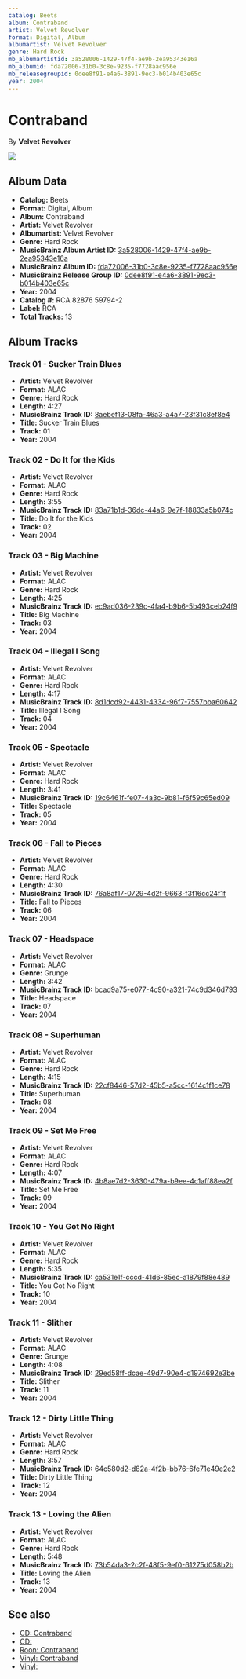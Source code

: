 ```yaml
---
catalog: Beets
album: Contraband
artist: Velvet Revolver
format: Digital, Album
albumartist: Velvet Revolver
genre: Hard Rock
mb_albumartistid: 3a528006-1429-47f4-ae9b-2ea95343e16a
mb_albumid: fda72006-31b0-3c8e-9235-f7728aac956e
mb_releasegroupid: 0dee8f91-e4a6-3891-9ec3-b014b403e65c
year: 2004
---
```


# Contraband

By **Velvet Revolver**

![](../../assets/beetscovers/Velvet_Revolver-Contraband.jpg)

## Album Data

- **Catalog:** Beets
- **Format:** Digital, Album
- **Album:** Contraband
- **Artist:** Velvet Revolver
- **Albumartist:** Velvet Revolver
- **Genre:** Hard Rock
- **MusicBrainz Album Artist ID:** [3a528006-1429-47f4-ae9b-2ea95343e16a](https://musicbrainz.org/artist/3a528006-1429-47f4-ae9b-2ea95343e16a)
- **MusicBrainz Album ID:** [fda72006-31b0-3c8e-9235-f7728aac956e](https://musicbrainz.org/release/fda72006-31b0-3c8e-9235-f7728aac956e)
- **MusicBrainz Release Group ID:** [0dee8f91-e4a6-3891-9ec3-b014b403e65c](https://musicbrainz.org/release-group/0dee8f91-e4a6-3891-9ec3-b014b403e65c)
- **Year:** 2004
- **Catalog #:** RCA 82876 59794-2
- **Label:** RCA
- **Total Tracks:** 13

## Album Tracks

### Track 01 - Sucker Train Blues

- **Artist:** Velvet Revolver
- **Format:** ALAC
- **Genre:** Hard Rock
- **Length:** 4:27
- **MusicBrainz Track ID:** [8aebef13-08fa-46a3-a4a7-23f31c8ef8e4](https://musicbrainz.org/recording/8aebef13-08fa-46a3-a4a7-23f31c8ef8e4)
- **Title:** Sucker Train Blues
- **Track:** 01
- **Year:** 2004

### Track 02 - Do It for the Kids

- **Artist:** Velvet Revolver
- **Format:** ALAC
- **Genre:** Hard Rock
- **Length:** 3:55
- **MusicBrainz Track ID:** [83a71b1d-36dc-44a6-9e7f-18833a5b074c](https://musicbrainz.org/recording/83a71b1d-36dc-44a6-9e7f-18833a5b074c)
- **Title:** Do It for the Kids
- **Track:** 02
- **Year:** 2004

### Track 03 - Big Machine

- **Artist:** Velvet Revolver
- **Format:** ALAC
- **Genre:** Hard Rock
- **Length:** 4:25
- **MusicBrainz Track ID:** [ec9ad036-239c-4fa4-b9b6-5b493ceb24f9](https://musicbrainz.org/recording/ec9ad036-239c-4fa4-b9b6-5b493ceb24f9)
- **Title:** Big Machine
- **Track:** 03
- **Year:** 2004

### Track 04 - Illegal I Song

- **Artist:** Velvet Revolver
- **Format:** ALAC
- **Genre:** Hard Rock
- **Length:** 4:17
- **MusicBrainz Track ID:** [8d1dcd92-4431-4334-96f7-7557bba60642](https://musicbrainz.org/recording/8d1dcd92-4431-4334-96f7-7557bba60642)
- **Title:** Illegal I Song
- **Track:** 04
- **Year:** 2004

### Track 05 - Spectacle

- **Artist:** Velvet Revolver
- **Format:** ALAC
- **Genre:** Hard Rock
- **Length:** 3:41
- **MusicBrainz Track ID:** [19c6461f-fe07-4a3c-9b81-f6f59c65ed09](https://musicbrainz.org/recording/19c6461f-fe07-4a3c-9b81-f6f59c65ed09)
- **Title:** Spectacle
- **Track:** 05
- **Year:** 2004

### Track 06 - Fall to Pieces

- **Artist:** Velvet Revolver
- **Format:** ALAC
- **Genre:** Hard Rock
- **Length:** 4:30
- **MusicBrainz Track ID:** [76a8af17-0729-4d2f-9663-f3f16cc24f1f](https://musicbrainz.org/recording/76a8af17-0729-4d2f-9663-f3f16cc24f1f)
- **Title:** Fall to Pieces
- **Track:** 06
- **Year:** 2004

### Track 07 - Headspace

- **Artist:** Velvet Revolver
- **Format:** ALAC
- **Genre:** Grunge
- **Length:** 3:42
- **MusicBrainz Track ID:** [bcad9a75-e077-4c90-a321-74c9d346d793](https://musicbrainz.org/recording/bcad9a75-e077-4c90-a321-74c9d346d793)
- **Title:** Headspace
- **Track:** 07
- **Year:** 2004

### Track 08 - Superhuman

- **Artist:** Velvet Revolver
- **Format:** ALAC
- **Genre:** Hard Rock
- **Length:** 4:15
- **MusicBrainz Track ID:** [22cf8446-57d2-45b5-a5cc-1614c1f1ce78](https://musicbrainz.org/recording/22cf8446-57d2-45b5-a5cc-1614c1f1ce78)
- **Title:** Superhuman
- **Track:** 08
- **Year:** 2004

### Track 09 - Set Me Free

- **Artist:** Velvet Revolver
- **Format:** ALAC
- **Genre:** Hard Rock
- **Length:** 4:07
- **MusicBrainz Track ID:** [4b8ae7d2-3630-479a-b9ee-4c1aff88ea2f](https://musicbrainz.org/recording/4b8ae7d2-3630-479a-b9ee-4c1aff88ea2f)
- **Title:** Set Me Free
- **Track:** 09
- **Year:** 2004

### Track 10 - You Got No Right

- **Artist:** Velvet Revolver
- **Format:** ALAC
- **Genre:** Hard Rock
- **Length:** 5:35
- **MusicBrainz Track ID:** [ca531e1f-cccd-41d6-85ec-a1879f88e489](https://musicbrainz.org/recording/ca531e1f-cccd-41d6-85ec-a1879f88e489)
- **Title:** You Got No Right
- **Track:** 10
- **Year:** 2004

### Track 11 - Slither

- **Artist:** Velvet Revolver
- **Format:** ALAC
- **Genre:** Grunge
- **Length:** 4:08
- **MusicBrainz Track ID:** [29ed58ff-dcae-49d7-90e4-d1974692e3be](https://musicbrainz.org/recording/29ed58ff-dcae-49d7-90e4-d1974692e3be)
- **Title:** Slither
- **Track:** 11
- **Year:** 2004

### Track 12 - Dirty Little Thing

- **Artist:** Velvet Revolver
- **Format:** ALAC
- **Genre:** Hard Rock
- **Length:** 3:57
- **MusicBrainz Track ID:** [64c580d2-d82a-4f2b-bb76-6fe71e49e2e2](https://musicbrainz.org/recording/64c580d2-d82a-4f2b-bb76-6fe71e49e2e2)
- **Title:** Dirty Little Thing
- **Track:** 12
- **Year:** 2004

### Track 13 - Loving the Alien

- **Artist:** Velvet Revolver
- **Format:** ALAC
- **Genre:** Hard Rock
- **Length:** 5:48
- **MusicBrainz Track ID:** [73b54da3-2c2f-48f5-9ef0-61275d058b2b](https://musicbrainz.org/recording/73b54da3-2c2f-48f5-9ef0-61275d058b2b)
- **Title:** Loving the Alien
- **Track:** 13
- **Year:** 2004


## See also

- [CD: Contraband](../../CD/Velvet_Revolver/Contraband.md)
- [CD: ](../../CD/Velvet_Revolver/Velvet_Revolver.md)
- [Roon: Contraband](../../Roon/Velvet_Revolver/Contraband.md)
- [Vinyl: Contraband](../../Vinyl/Velvet_Revolver/Contraband.md)
- [Vinyl: ](../../Vinyl/Velvet_Revolver/Velvet_Revolver.md)
